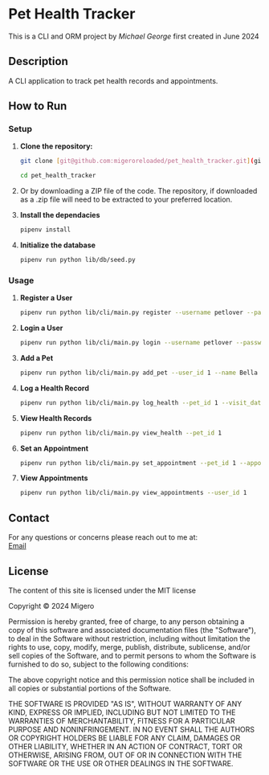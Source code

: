 # Pet Health Tracker

This is a CLI and ORM project by *Michael George* first created in June 2024

## Description

A CLI application to track pet health records and appointments.

## How to Run

### Setup

1. **Clone the repository:**

   ```sh
   git clone [git@github.com:migeroreloaded/pet_health_tracker.git](git@github.com:migeroreloaded/pet_health_tracker.git)

   cd pet_health_tracker

2. Or by downloading a ZIP file of the code. The repository, if downloaded as a .zip file will need to be extracted to your preferred location.

3. **Install the dependacies**

    ```sh
    pipenv install

4. **Initialize the database**

    ```sh
    pipenv run python lib/db/seed.py

### Usage

1. **Register a User**

    ```sh
    pipenv run python lib/cli/main.py register --username petlover --password secret --email petlover@example.com

2. **Login a User**

    ```sh
    pipenv run python lib/cli/main.py login --username petlover --password secret

3. **Add a Pet**

    ```sh
    pipenv run python lib/cli/main.py add_pet --user_id 1 --name Bella --species Dog --breed Labrador --age 3

4. **Log a Health Record**

    ```sh
    pipenv run python lib/cli/main.py log_health --pet_id 1 --visit_date 2024-06-01 --notes "Annual vaccination"

5. **View Health Records**

    ```sh
    pipenv run python lib/cli/main.py view_health --pet_id 1

6. **Set an Appointment**

    ```sh
    pipenv run python lib/cli/main.py set_appointment --pet_id 1 --appointment_date 2024-07-01 --details "Dental cleaning"

7. **View Appointments**

    ```sh
    pipenv run python lib/cli/main.py view_appointments --user_id 1

## Contact

For any questions or concerns please reach out to me at:  
[Email](mailto:mikeroche138@gmail.com)

## License

The content of this site is licensed under the MIT license

Copyright &copy; 2024 Migero

Permission is hereby granted, free of charge, to any person obtaining a copy of this software and associated documentation files (the "Software"), to deal in the Software without restriction, including without limitation the rights to use, copy, modify, merge, publish, distribute, sublicense, and/or sell copies of the Software, and to permit persons to whom the Software is furnished to do so, subject to the following conditions:

The above copyright notice and this permission notice shall be included in all copies or substantial portions of the Software.

THE SOFTWARE IS PROVIDED "AS IS", WITHOUT WARRANTY OF ANY KIND, EXPRESS OR IMPLIED, INCLUDING BUT NOT LIMITED TO THE WARRANTIES OF MERCHANTABILITY, FITNESS FOR A PARTICULAR PURPOSE AND NONINFRINGEMENT. IN NO EVENT SHALL THE AUTHORS OR COPYRIGHT HOLDERS BE LIABLE FOR ANY CLAIM, DAMAGES OR OTHER LIABILITY, WHETHER IN AN ACTION OF CONTRACT, TORT OR OTHERWISE, ARISING FROM, OUT OF OR IN CONNECTION WITH THE SOFTWARE OR THE USE OR OTHER DEALINGS IN THE SOFTWARE.
